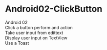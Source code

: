 # Android02-ClickButton
Android 02  
  Click a button perform and action  
  Take user input from edittext  
  Display user input on TextView  
  Use a Toast  
